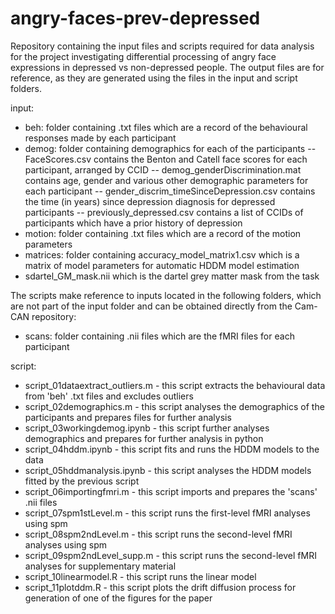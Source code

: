 # angry-faces-prev-depressed

Repository containing the input files and scripts required for data analysis for the project investigating differential processing of angry face expressions in depressed vs non-depressed people. The output files are for reference, as they are generated using the files in the input and script folders. 

input: 
- beh: folder containing .txt files which are a record of the behavioural responses made by each participant
- demog: folder containing demographics for each of the participants
-- FaceScores.csv contains the Benton and Catell face scores for each participant, arranged by CCID
-- demog_genderDiscrimination.mat contains age, gender and various other demographic parameters for each participant
-- gender_discrim_timeSinceDepression.csv contains the time (in years) since depression diagnosis for depressed participants
-- previously_depressed.csv contains a list of CCIDs of participants which have a prior history of depression
- motion: folder containing .txt files which are a record of the motion parameters
- matrices: folder containing accuracy_model_matrix1.csv which is a matrix of model parameters for automatic HDDM model estimation
- sdartel_GM_mask.nii which is the dartel grey matter mask from the task

The scripts make reference to inputs located in the following folders, which are not part of the input folder and can be obtained directly from the Cam-CAN repository:
- scans: folder containing .nii files which are the fMRI files for each participant

script: 
- script_01dataextract_outliers.m - this script extracts the behavioural data from 'beh' .txt files and excludes outliers
- script_02demographics.m - this script analyses the demographics of the participants and prepares files for further analysis
- script_03workingdemog.ipynb - this script further analyses demographics and prepares for further analysis in python
- script_04hddm.ipynb - this script fits and runs the HDDM models to the data
- script_05hddmanalysis.ipynb - this script analyses the HDDM models fitted by the previous script
- script_06importingfmri.m - this script imports and prepares the 'scans' .nii files
- script_07spm1stLevel.m - this script runs the first-level fMRI analyses using spm
- script_08spm2ndLevel.m - this script runs the second-level fMRI analyses using spm
- script_09spm2ndLevel_supp.m - this script runs the second-level fMRI analyses for supplementary material
- script_10linearmodel.R - this script runs the linear model
- script_11plotddm.R - this script plots the drift diffusion process for generation of one of the figures for the paper 

